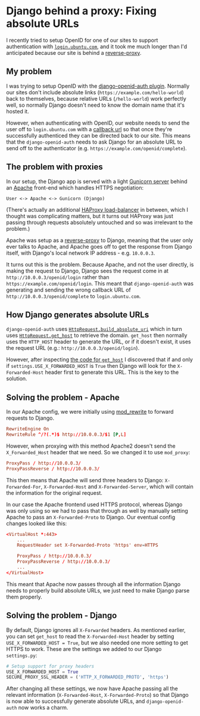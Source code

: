 Django behind a proxy: Fixing absolute URLs
===

I recently tried to setup OpenID for one of our sites to support authentication with [`login.ubuntu.com`][], and it took me much longer than I'd anticipated because our site is behind a [reverse-proxy][].

My problem
---

I was trying to setup OpenID with the [django-openid-auth plugin][]. Normally our sites don't include absolute links (`https://example.com/hello-world`) back to themselves, because relative URLs (`/hello-world`) work perfectly well, so normally Django doesn't need to know the domain name that it's hosted it.

However, when authenticating with OpenID, our website needs to send the user off to `login.ubuntu.com` with a [callback url][] so that once they're successfully authenticed they can be directed back to our site. This means that the `django-openid-auth` needs to ask Django for an absolute URL to send off to the authenticator (e.g. `https://example.com/openid/complete`).

The problem with proxies
---

In our setup, the Django app is served with a light [Gunicorn server][] behind an [Apache][] front-end which handles HTTPS negotiation:

```
User <-> Apache <-> Gunicorn (Django)
```

(There's actually an additional [HAProxy load-balancer][] in between, which I thought was complicating matters, but it turns out HAProxy was just passing through requests absolutely untouched and so was irrelevant to the problem.)

Apache was setup as a [reverse-proxy][] to Django, meaning that the user only ever talks to Apache, and Apache goes off to get the response from Django itself, with Django's local network IP address - e.g. `10.0.0.3`.

It turns out this is the problem. Because Apache, and not the user directly, is making the request to Django, Django sees the request come in at `http://10.0.0.3/openid/login` rather than `https://example.com/openid/login`. This meant that `django-openid-auth` was generating and sending the wrong callback URL of `http://10.0.0.3/openid/complete` to `login.ubuntu.com`.

How Django generates absolute URLs
---

`django-openid-auth` uses [`HttpRequest.build_absolute_uri`][] which in turn uses [`HttpRequest.get_host`][] to retrieve the domain. `get_host` then normally uses the `HTTP_HOST` header to generate the URL, or if it doesn't exist, it uses the request URL (e.g.: `http://10.0.0.3/openid/login`).

However, after inspecting [the code for `get_host`][] I discovered that if and only if `settings.USE_X_FORWARDED_HOST` is `True` then Django will look for the `X-Forwarded-Host` header first to generate this URL. This is the key to the solution.

Solving the problem - Apache
---

In our Apache config, we were initially using [mod_rewrite][] to forward requests to Django.

``` conf
RewriteEngine On
RewriteRule ^/?(.*)$ http://10.0.0.3/$1 [P,L]
```

However, when proxying with this method Apache2 doesn't send the `X_Forwarded_Host` header that we need. So we changed it to use `mod_proxy`:

``` conf
ProxyPass / http://10.0.0.3/
ProxyPassReverse / http://10.0.0.3/
```

This then means that Apache will send three headers to Django: `X-Forwarded-For`, `X-Forwarded-Host` and `X-Forwarded-Server`, which will contain the information for the original request.

In our case the Apache frontend used HTTPS protocol, whereas Django was only using so we had to pass that through as well by manually setting Apache to pass an `X-Forwarded-Proto` to Django. Our eventual config changes looked like this:

``` conf
<VirtualHost *:443>
    ...
    RequestHeader set X-Forwarded-Proto 'https' env=HTTPS

    ProxyPass / http://10.0.0.3/
    ProxyPassReverse / http://10.0.0.3/
    ...
</VirtualHost>
```

This meant that Apache now passes through all the information Django needs to properly build absolute URLs, we just need to make Django parse them properly.

Solving the problem - Django
---

By default, Django ignores all `X-Forwarded` headers. As mentioned earlier, you can set `get_host` to read the `X-Forwarded-Host` header by setting `USE_X_FORWARDED_HOST = True`, but we also needed one more setting to get HTTPS to work. These are the settings we added to our Django `settings.py`:

``` python
# Setup support for proxy headers
USE_X_FORWARDED_HOST = True
SECURE_PROXY_SSL_HEADER = ('HTTP_X_FORWARDED_PROTO', 'https')
```

After changing all these settings, we now have Apache passing all the relevant information (`X-Forwarded-Host`, `X-Forwarded-Proto`) so that Django is now able to successfully generate absolute URLs, and `django-openid-auth` now works a charm.

[reverse-proxy]: https://en.wikipedia.org/wiki/Reverse_proxy
[`login.ubuntu.com`]: https://login.ubuntu.com/
[django-openid-auth plugin]: https://launchpad.net/django-openid-auth
[callback url]: http://stackoverflow.com/questions/23347056/what-is-a-callback-url-in-relation-to-an-api
[Gunicorn server]: http://gunicorn.org/
[Apache]: https://en.wikipedia.org/wiki/Apache_HTTP_Server
[HAProxy load-balancer]: http://www.haproxy.org/
[mod_rewrite]: http://httpd.apache.org/docs/current/mod/mod_rewrite.html
[`HttpRequest.build_absolute_uri`]: https://docs.djangoproject.com/en/1.8/ref/request-response/#django.http.HttpRequest.build_absolute_uri
[`HttpRequest.get_host`]: https://docs.djangoproject.com/en/1.8/ref/request-response/#django.http.HttpRequest.get_host
[the code for `get_host`]: https://github.com/django/django/blob/1.7.9/django/http/request.py#L62
